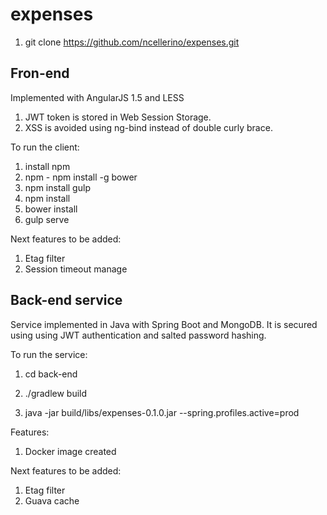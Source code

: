 # expenses

1. git clone https://github.com/ncellerino/expenses.git

## Fron-end
Implemented with AngularJS 1.5 and LESS

1. JWT token is stored in Web Session Storage.
2. XSS is avoided using ng-bind instead of double curly brace.

To run the client:

1. install npm
2. npm - npm install -g bower
3. npm install gulp
4. npm install
5. bower install
6. gulp serve

Next features to be added:

1. Etag filter
2. Session timeout manage



## Back-end service

Service implemented in Java with Spring Boot and MongoDB. It is secured using using JWT authentication and salted password hashing.

To run the service:

1. cd back-end

2. ./gradlew build

3. java -jar build/libs/expenses-0.1.0.jar --spring.profiles.active=prod

Features:

1. Docker image created


Next features to be added:

1. Etag filter
2. Guava cache 


